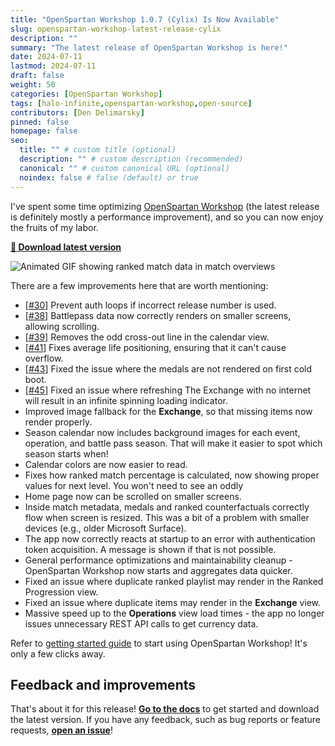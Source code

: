 ```yaml
---
title: "OpenSpartan Workshop 1.0.7 (Cylix) Is Now Available"
slug: openspartan-workshop-latest-release-cylix
description: ""
summary: "The latest release of OpenSpartan Workshop is here!"
date: 2024-07-11
lastmod: 2024-07-11
draft: false
weight: 50
categories: [OpenSpartan Workshop]
tags: [halo-infinite,openspartan-workshop,open-source]
contributors: [Den Delimarsky]
pinned: false
homepage: false
seo:
  title: "" # custom title (optional)
  description: "" # custom description (recommended)
  canonical: "" # custom canonical URL (optional)
  noindex: false # false (default) or true
---
```


I've spent some time optimizing [OpenSpartan Workshop](https://www.openspartan.com/docs/workshop/guides/get-started/) (the latest release is definitely mostly a performance improvement), and so you can now enjoy the fruits of my labor.

[**🚀 Download latest version**](https://github.com/OpenSpartan/openspartan-workshop/releases/download/1.0.7/OpenSpartan.Workshop.Installer.Bundle.exe)

![Animated GIF showing ranked match data in match overviews](images/blog/openspartan-workshop-latest-release-cylix/openspartan-workshop-latest.gif)

There are a few improvements here that are worth mentioning:

- [[#30](https://github.com/OpenSpartan/openspartan-workshop/issues/30)] Prevent auth loops if incorrect release number is used.
- [[#38](https://github.com/OpenSpartan/openspartan-workshop/issues/38)] Battlepass data now correctly renders on smaller screens, allowing scrolling.
- [[#39](https://github.com/OpenSpartan/openspartan-workshop/issues/39)] Removes the odd cross-out line in the calendar view.
- [[#41](https://github.com/OpenSpartan/openspartan-workshop/issues/41)] Fixes average life positioning, ensuring that it can't cause overflow.
- [[#43](https://github.com/OpenSpartan/openspartan-workshop/issues/43)] Fixed the issue where the medals are not rendered on first cold boot.
- [[#45](https://github.com/OpenSpartan/openspartan-workshop/issues/45)] Fixed an issue where refreshing The Exchange with no internet will result in an infinite spinning loading indicator.
- Improved image fallback for the **Exchange**, so that missing items now render properly.
- Season calendar now includes background images for each event, operation, and battle pass season. That will make it easier to spot which season starts when!
- Calendar colors are now easier to read.
- Fixes how ranked match percentage is calculated, now showing proper values for next level. You won't need to see an oddly 
- Home page now can be scrolled on smaller screens.
- Inside match metadata, medals and ranked counterfactuals correctly flow when screen is resized. This was a bit of a problem with smaller devices (e.g., older Microsoft Surface).
- The app now correctly reacts at startup to an error with authentication token acquisition. A message is shown if that is not possible.
- General performance optimizations and maintainability cleanup - OpenSpartan Workshop now starts and aggregates data quicker.
- Fixed an issue where duplicate ranked playlist may render in the Ranked Progression view.
- Fixed an issue where duplicate items may render in the **Exchange** view.
- Massive speed up to the **Operations** view load times - the app no longer issues unnecessary REST API calls to get currency data.

Refer to [getting started guide](https://www.openspartan.com/docs/workshop/guides/get-started/) to start using OpenSpartan Workshop! It's only a few clicks away.

## Feedback and improvements

That's about it for this release! [**Go to the docs**](/docs/workshop/guides/get-started/) to get started and download the latest version. If you have any feedback, such as bug reports or feature requests, [**open an issue**](https://github.com/OpenSpartan/openspartan-workshop/issues)!
